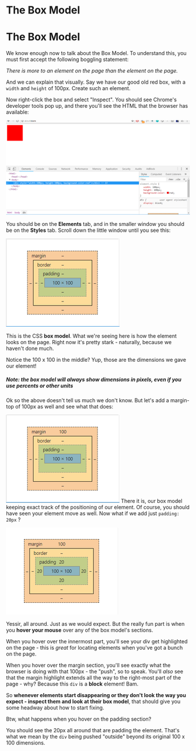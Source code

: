 # The Box Model

# The Box Model

We know enough now to talk about the Box Model. To understand this, you must first accept the following boggling statement:

_There is more to an element on the page than the element on the page._

And we can explain that visually. Say we have our good old red box, with a `width` and `height` of 100px. Create such an element.

Now right-click the box and select "Inspect". You should see Chrome's developer tools pop up, and there you'll see the HTML that the browser has available:

![.guides/img/DevTools](.\img\DevTools.PNG)

You should be on the **Elements** tab, and in the smaller window you should be on the **Styles** tab. Scroll down the little window until you see this:


![.guides/img/BoxModelPlain](.\img\BoxModelPlain.PNG)

This is the CSS **box model**. What we're seeing here is how the element looks on the page. Right now it's pretty stark - naturally, because we haven't done much.


Notice the 100 x 100 in the middle? Yup, those are the dimensions we gave our element!

##### **Note: the box model will _always show dimensions in pixels_, even if you use percents or other units**

Ok so the above doesn't tell us much we don't know. But let's add a margin-top of 100px as well and see what that does:




![.guides/img/BoxModelMargin](.\img\BoxModelMargin.PNG)
There it is, our box model keeping exact track of the positioning of our element. Of course, you should have seen your element move as well. Now what if we add just `padding: 20px` ?

  

![.guides/img/BoxModelMarginAndPadding](.\img\BoxModelMarginAndPadding.PNG)


Yessir, all around. Just as we would expect. But the really fun part is when you **hover your mouse** over any of the box model's sections.


When you hover over the innermost part, you'll see your div get highlighted on the page - this is _great_ for locating elements when you've got a bunch on the page.
 

When you hover over the margin section, you'll see exactly what the browser is doing with that 100px - the "push", so to speak. You'll _also_ see that the margin highlight extends all the way to the right-most part of the page - why? Because this `div` is a **block** element! Bam.
 

So **whenever elements start disappearing or they don't look the way you expect - inspect them and look at their box model**, that should give you some headway about how to start fixing.

  
Btw, what happens when you hover on the padding section?


You should see the 20px all around that are padding the element. That's what we mean by the `div` being pushed "outside" beyond its original 100 x 100 dimensions.